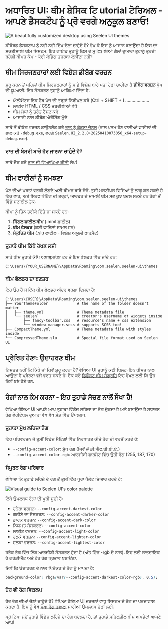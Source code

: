 # ਅਧਾਰਿਤ UI: ਥੀਮ ਬੇਸਿਕ ਟਿ utorial ਟੋਰਿਅਲ - ਆਪਣੇ ਡੈਸਕਟੌਪ ਨੂੰ ਪ੍ਰੋ ਵਰਗੇ ਅਨੁਕੂਲ ਬਣਾਓ!

![A beautifully customized desktop using Seelen UI themes](https://raw.githubusercontent.com/Seelen-Inc/sl-blogs/refs/heads/master/blog/seelen-ui-theme-tutorial/image.png)

ਕੀਬੋਰਡ ਡੈਸਕਟਾਪ ਨੂੰ ਨਵੀਂ ਨਵੀਂ ਦਿੱਖ ਦੇਣਾ ਚਾਹੁੰਦੇ ਹੋ? ਵੇਖ ਕੇ ਇਸ ਨੂੰ ਆਸਾਨ ਬਣਾਉਂਦਾ ਹੈ ਇਸ ਦਾ ਸ਼ਕਤੀਸ਼ਾਲੀ
ਥੀਮ ਸਿਸਟਮ. ਇਹ ਗਾਈਡ ਤੁਹਾਨੂੰ ਕਿਸ ਦੇ ਮੁ ics ਲੀਆਂ ਗੱਲਾਂ ਦੁਆਰਾ ਤੁਹਾਨੂੰ ਤੁਰਦੀ ਰਹੇਗੀ ਥੀਮਜ਼ ਕੰਮ - ਕੋਈ
ਕੋਡਿੰਗ ਤਜਰਬਾ ਲੋੜੀਂਦਾ ਨਹੀਂ!

## ਥੀਮ ਸਿਰਜਣਹਾਰਾਂ ਲਈ ਵਿਸ਼ੇਸ਼ ਡੀਬੱਗ ਵਰਜ਼ਨ

ਸ਼ੁਰੂ ਕਰਨ ਤੋਂ ਪਹਿਲਾਂ ਥੀਮ ਸਿਰਜਣਹਾਰਾਂ ਨੂੰ ਸਾਡੇ ਵਿਸ਼ੇਸ਼ ਬਾਰੇ ਪਤਾ ਹੋਣਾ ਚਾਹੀਦਾ ਹੈ **ਡੀਬੱਗ ਵਰਜ਼ਨ** ਧੁੱਪ ਦੀ
ਯੂ.ਆਈ. ਇਹ ਸੰਸਕਰਣ ਤੁਹਾਨੂੰ ਆਗਿਆ ਦਿੰਦਾ ਹੈ:

- ਐਲੀਮੈਂਟਸ ਇਕ ਵੈੱਬ ਪੇਜ ਦੀ ਤਰ੍ਹਾਂ ਨਿਰੀਖਣ ਕਰੋ (Ctrl + SHIFT + I ...................
- ਲਾਈਵ HTML / CSS ਤਬਦੀਲੀਆਂ ਵੇਖੋ
- ਥੀਮ ਸੋਧਾਂ ਨੂੰ ਤੁਰੰਤ ਟੈਸਟ ਕਰੋ
- ਆਸਾਨੀ ਨਾਲ ਡੀਬੱਗ ਐਰੇਂਸਿੰਗ ਮੁੱਦੇ

ਸਾਡੇ ਤੋਂ ਡੀਬੱਗ ਵਰਜ਼ਨ ਡਾਉਨਲੋਡ ਕਰੋ
[ਰਾਤ ਨੂੰ ਛੱਡਣਾ ਚੈਨਲ](https://seelen.io/apps/seelen-ui/releases/nightly) (ਨਾਲ ਖਤਮ ਹੋਣ
ਵਾਲੀਆਂ ਫਾਈਲਾਂ ਦੀ ਭਾਲ ਕਰੋ `-debug.exe`, ਵਰਗੇ
`Seelen.UI_2.2.8+20250410073056_x64-setup-debug.exe`).

### ਰਾਤ ਦੀ ਬੰਸਰੀ ਬਾਰੇ ਹੋਰ ਜਾਣਨਾ ਚਾਹੁੰਦੇ ਹੋ?

ਸਾਡੇ ਚੈੱਕ ਕਰੋ [ਰਾਤ ਦੀ ਵਿਆਖਿਆ ਕੀਤੀ](https://seelen.io/blog/seelen-ui-nightly) ਲੇਖ!

## ਥੀਮ ਫਾਈਲਾਂ ਨੂੰ ਸਮਝਣਾ

ਪੇਂਟ ਦੀਆਂ ਪਰਤਾਂ ਵਰਗੀ ਲੱਗਦੇ ਅਈ ਥੀਮਜ਼ ਬਾਰੇ ਸੋਚੋ. ਤੁਸੀਂ ਮਲਟੀਪਲ ਵਿਸ਼ਿਆਂ ਨੂੰ ਲਾਗੂ ਕਰ ਸਕਦੇ ਹੋ ਇਕ ਵਾਰ, ਅਤੇ
ਸਿਰਫ ਪੇਂਟਿੰਗ ਦੀ ਤਰ੍ਹਾਂ, ਆਰਡਰ ਦੇ ਮਾਮਲੇ! ਥੀਮ ਸਭ ਕੁਝ ਬਦਲ ਸਕਦੇ ਹਨ ਰੰਗਾਂ ਤੋਂ ਵਿੰਡੋ ਸਟਾਈਲ ਤੱਕ.

ਥੀਮਾਂ ਨੂੰ ਤਿੰਨ ਤਰੀਕੇ ਦਿੱਤੇ ਜਾ ਸਕਦੇ ਹਨ:

1. **ਸਿੰਗਲ ਫਾਈਲ ਥੀਮ** (.mml ਫਾਈਲ)
2. **ਥੀਮ ਫੋਲਡਰ** (ਕਈ ਫਾਇਲਾਂ ਸ਼ਾਮਲ ਹਨ)
3. **ਸੰਕੁਚਿਤ ਥੀਮ** (.slu ਫਾਈਲ - ਵਿਸ਼ੇਸ਼ ਅਯੂਲੀ ਫਾਰਮੈਟ)

### ਤੁਹਾਡੇ ਥੀਮ ਕਿੱਥੇ ਰੱਖਣ ਲਈ

ਸਾਰੇ ਥੀਮ ਤੁਹਾਡੇ ਕੰਪਿ computer ਟਰ ਤੇ ਇਸ ਫੋਲਡਰ ਵਿੱਚ ਜਾਂਦੇ ਹਨ:

```text
C:\Users\{YOUR_USERNAME}\AppData\Roaming\com.seelen.seelen-ui\themes
```

### ਥੀਮ ਫੋਲਡਰ ਦਾ ਬਣਤਰ

ਇਹ ਉਹ ਹੈ ਜੋ ਇੱਕ ਥੀਮ ਫੋਲਡਰ ਅੰਦਰ ਵਰਗਾ ਦਿਸਦਾ ਹੈ:

```text
C:\Users\{USER}\AppData\Roaming\com.seelen.seelen-ui\themes
├── YourThemeFolder             # the name of the folder doesn't matter
│   ├── theme.yml               # Theme metadata file
│   └── seelen                  # creator's username of widgets inside
│       ├── fancy-toolbar.css   # resource's name + css extension
│       └── window-manager.scss # supports SCSS too!
├── CompactTheme.yml            # Theme metadata file with styles inside
└── CompressedTheme.slu         # Special file format used on Seelen UI
```

## ਪ੍ਰੇਰਿਤ ਹੋਣਾ: ਉਦਾਹਰਣ ਥੀਮ

ਨਿਸ਼ਚਤ ਨਹੀਂ ਕਿ ਕਿੱਥੇ ਜਾਂ ਕਿਵੇਂ ਸ਼ੁਰੂ ਕਰਨਾ ਹੈ? ਵੇਖਿਆ UI ਤੁਹਾਨੂੰ ਕਈ ਬਿਲਟ-ਇਨ ਥੀਮਜ਼ ਨਾਲ ਆਉਂਦਾ ਹੈ ਪ੍ਰੇਰਣਾ
ਵਜੋਂ ਵਰਤ ਸਕਦੇ ਹੋ! ਚੈੱਕ ਕਰੋ
[ਡਿਫੌਲਟ ਥੀਮ ਸੰਗ੍ਰਹਿ](https://github.com/eythaann/Seelen-UI/tree/master/static/themes)
ਇਹ ਵੇਖਣ ਲਈ ਕਿ ਉਹ ਕਿਵੇਂ ਬਣੇ ਹੋਏ ਹਨ.

## ਰੰਗਾਂ ਨਾਲ ਕੰਮ ਕਰਨਾ - ਇਹ ਤੁਹਾਡੇ ਸੋਚਣ ਨਾਲੋਂ ਸੌਖਾ ਹੈ!

ਵੇਖਿਆ ਹੋਇਆ UI ਆਪਣੇ ਆਪ ਤੁਹਾਡਾ ਵਿੰਡੋਜ਼ ਲਹਿਜ਼ਾ ਦਾ ਰੰਗ ਚੁੱਕਦਾ ਹੈ ਅਤੇ ਬਣਾਉਂਦਾ ਹੈ ਸਧਾਰਣ ਰੰਗ ਵੇਰੀਏਬਲ
ਦੁਆਰਾ ਵੱਖ ਵੱਖ ਸ਼ੇਡ ਵਿੱਚ ਉਪਲਬਧ.

### ਤੁਹਾਡਾ ਮੁੱਖ ਲਹਿਜ਼ਾ ਰੰਗ

ਇਹ ਪਰਿਵਰਤਨ ਜੋ ਤੁਸੀਂ ਵਿੰਡੋਜ਼ ਸੈਟਿੰਗਾਂ ਵਿੱਚ ਨਿਰਧਾਰਤ ਕੀਤੇ ਰੰਗ ਦੀ ਵਰਤੋਂ ਕਰਦੇ ਹੋ:

- `--config-accent-color`: ਸ਼ੁੱਧ ਰੰਗ (ਜਿਵੇਂ # ਡੀ.ਐਫ.ਬੀ.ਬੀ.ਏ.)
- `--config-accent-color-rgb`: ਆਰਜੀਬੀ ਫਾਰਮੈਟ ਵਿੱਚ ਉਹੀ ਰੰਗ (255, 187, 170)

### ਸੰਪੂਰਨ ਰੰਗ ਪਰਿਵਾਰ

ਵੇਖਿਆ ਕਿ ਤੁਹਾਡੇ ਲਹਿਜ਼ੇ ਦੇ ਰੰਗ ਤੋਂ ਤੁਸੀਂ ਇੱਕ ਪੂਰਾ ਪੈਲੇਟ ਤਿਆਰ ਕਰਦੇ ਹੋ:

![Visual guide to Seelen UI's color palette](https://raw.githubusercontent.com/Seelen-Inc/sl-blogs/refs/heads/master/blog/seelen-ui-theme-tutorial/colors.png)

ਇੱਥੇ ਉਪਲਬਧ ਰੰਗਾਂ ਦੀ ਪੂਰੀ ਸੂਚੀ ਹੈ:

- ਹਨੇਰਾ ਵਰਜਨ: `--config-accent-darkest-color`
- ਗਠੀਏ ਦਾ ਸੰਸਕਰਣ: `--config-accent-darker-color`
- ਡਾਰਕ ਵਰਜ਼ਨ: `--config-accent-dark-color`
- ਨਿਯਮਤ ਸੰਸਕਰਣ: `--config-accent-color`
- ਲਾਈਟ ਵਰਜ਼ਨ: `--config-accent-light-color`
- ਹਲਕੇ ਵਰਜ਼ਨ: `--config-accent-lighter-color`
- ਹਲਕਾ ਵਰਜ਼ਨ: `--config-accent-lightest-color`

ਹਰੇਕ ਰੰਗ ਵਿੱਚ ਇੱਕ ਆਰਜੀਬੀ ਸੰਸਕਰਣ ਹੁੰਦਾ ਹੈ (ਅੰਤ ਵਿੱਚ -rgb ਦੇ ਨਾਲ). ਇਹ ਲਈ ਲਾਭਦਾਇਕ ਹੈ ਗਰੇਡੀਐਂਟ ਅਤੇ
ਹੋਰ ਰੰਗ ਪ੍ਰਭਾਵ ਬਣਾਉਣਾ.

ਜਿਵੇਂ ਕਿ ਉਦਾਹਰਣ ਦੇ ਨਾਲ ਪਿਛੋਕੜ ਦੇ ਰੰਗ ਨੂੰ ਮਾਪਦਾ ਹੈ:

```css
background-color: rbga(var(--config-accent-darkest-color-rgb), 0.5);
```

### ਹੋਰ ਵੀ ਰੰਗ ਵਿਕਲਪ

ਹੋਰ ਰੰਗ ਦੀਆਂ ਚੋਣਾਂ ਚਾਹੁੰਦੇ ਹੋ? ਵੇਖਿਆ ਹੋਇਆ UI ਦਰਜਨਾਂ ਵਾਧੂ ਸਿਸਟਮ ਦੇ ਰੰਗ ਦਾ ਪਰਦਾਫਾਸ਼ ਕਰਦਾ ਹੈ. ਇਸ ਨੂੰ
ਵੇਖੋ
[ਸੌਖਾ ਰੰਗ ਹਵਾਲਾ](https://gist.github.com/eythaann/cd9a3cda0206ce23a17f5ea00ec2ba06)
ਸਾਰੀਆਂ ਉਪਲਬਧ ਚੋਣਾਂ ਲਈ.

ਪ੍ਰੋ ਟਿਪ: ਜਦੋਂ ਤੁਹਾਡੇ ਵਿੰਡੋਜ਼ ਲਹਿਜ਼ੇ ਦਾ ਰੰਗ ਬਦਲਦਾ ਹੈ, ਤਾਂ ਤੁਹਾਡੇ ਸਹਿਣਸ਼ੀਲ ਥੀਮ ਅਪਡੇਟਾਂ ਆਪਣੇ ਆਪ!

